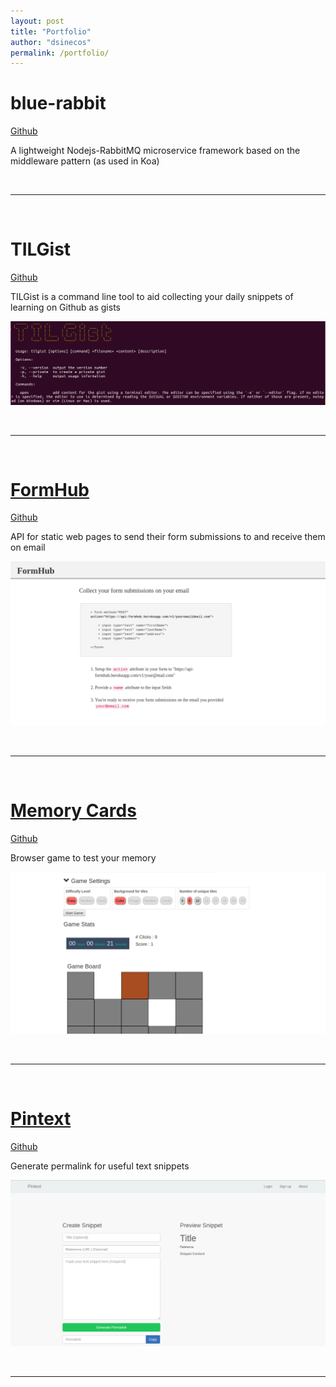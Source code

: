```yaml
---
layout: post
title: "Portfolio"
author: "dsinecos"
permalink: /portfolio/
---
```


# blue-rabbit

[Github](https://github.com/dsinecos/blue-rabbit/tree/application)

A lightweight Nodejs-RabbitMQ microservice framework based on the middleware pattern (as used in Koa)

<br>
<hr>
<br>

# TILGist

[Github](https://github.com/dsinecos/tilgist)

TILGist is a command line tool to aid collecting your daily snippets of learning on Github as gists

![](/assets/tilgist.png)

<br>
<hr>
<br>

# [FormHub](https://api-formhub.herokuapp.com/#) 

[Github](https://github.com/dsinecos/formHub)

API for static web pages to send their form submissions to and receive them on email

<!-- ![FormHub](https://media.giphy.com/media/4lsBBIvwGyTo4/giphy.gif) -->
![FormHub](/assets/FormHub.png)


<br>
<hr>
<br>

# [Memory Cards](https://memorycardsgame.herokuapp.com) 

[Github](https://github.com/dsinecos/memorycards)

Browser game to test  your memory

![Memorycards](/assets/Memorycards.png)

<br>
<hr>
<br>

# [Pintext](https://pintextapp.herokuapp.com/) 

[Github](https://github.com/dsinecos/pintext-backend/tree/snippet)

Generate permalink for useful text snippets 

![Pintext](/assets/Pintext.png)

<br>
<hr>
<br>

<!-- # Dailyreview 

[Github](https://github.com/dsinecos/daily-review/tree/master/dailyReview)

Habit tracker

<br>
<hr>
<br>

# Jobcast 

[Github](https://github.com/dsinecos/jobcast)

Portal to publish and subscribe for job listings filtered by provided criteria -->